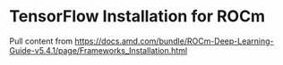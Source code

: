 # TensorFlow Installation for ROCm

Pull content from https://docs.amd.com/bundle/ROCm-Deep-Learning-Guide-v5.4.1/page/Frameworks_Installation.html